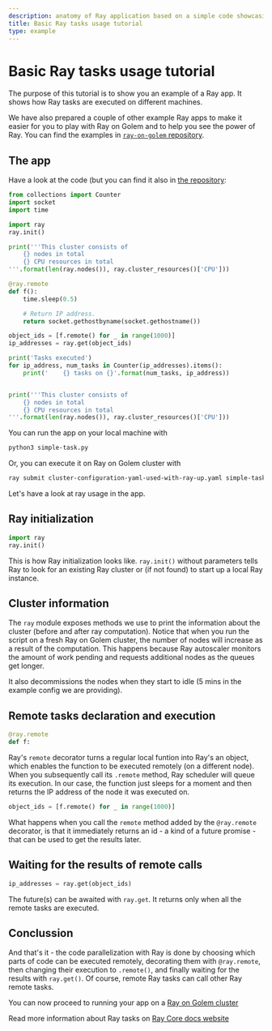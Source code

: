 ```yaml
---
description: anatomy of Ray application based on a simple code showcasing Ray tasks
title: Basic Ray tasks usage tutorial 
type: example 
---
```


# Basic Ray tasks usage tutorial

The purpose of this tutorial is to show you an example of a Ray app. It shows how Ray tasks are executed on different machines.

We have also prepared a couple of other example Ray apps to make it easier for you to play with Ray on Golem and to help you see the power of Ray.
You can find the examples in [`ray-on-golem` repository](https://github.com/golemfactory/golem-ray/tree/main/examples).


## The app

Have a look at the code (but you can find it also in [the repository](https://github.com/golemfactory/golem-ray/blob/main/examples/simple-task.py):
```python
from collections import Counter
import socket
import time

import ray
ray.init()

print('''This cluster consists of
    {} nodes in total
    {} CPU resources in total
'''.format(len(ray.nodes()), ray.cluster_resources()['CPU']))

@ray.remote
def f():
    time.sleep(0.5)

    # Return IP address.
    return socket.gethostbyname(socket.gethostname())

object_ids = [f.remote() for _ in range(1000)]
ip_addresses = ray.get(object_ids)

print('Tasks executed')
for ip_address, num_tasks in Counter(ip_addresses).items():
    print('    {} tasks on {}'.format(num_tasks, ip_address))


print('''This cluster consists of
    {} nodes in total
    {} CPU resources in total
'''.format(len(ray.nodes()), ray.cluster_resources()['CPU']))
```

You can run the app on your local machine with
```bash
python3 simple-task.py
```

Or, you can execute it on Ray on Golem cluster with
```bash
ray submit cluster-configuration-yaml-used-with-ray-up.yaml simple-task.py
```

Let's have a look at ray usage in the app.

## Ray initialization

```python
import ray
ray.init()
```

This is how Ray initialization looks like. `ray.init()` without parameters tells Ray to look for an existing Ray cluster or (if not found) to start up a local Ray instance.


## Cluster information

The `ray` module exposes methods we use to print the information about the cluster (before and after ray computation).
Notice that when you run the script on a fresh Ray on Golem cluster, the number of nodes will increase as a result of the computation.
This happens because Ray autoscaler monitors the amount of work pending and requests additional nodes as the queues get longer.

It also decommissions the nodes when they start to idle (5 mins in the example config we are providing).

## Remote tasks declaration and execution

```python
@ray.remote
def f:
```

Ray's `remote` decorator turns a regular local funtion into Ray's an object, which enables the function to be executed remotely (on a different node). 
When you subsequently call its `.remote` method, Ray scheduler will queue its execution. 
In our case, the function just sleeps for a moment and then returns the IP address of the node it was executed on.

```python
object_ids = [f.remote() for _ in range(1000)]
```

What happens when you call the `remote` method added by the `@ray.remote` decorator, is that it immediately returns an id - a kind of a future promise - that can be used to get the results later.

## Waiting for the results of remote calls

```python
ip_addresses = ray.get(object_ids)
```

The future(s) can be awaited with `ray.get`. It returns only when all the remote tasks are executed.


## Conclussion

And that's it - the code parallelization with Ray is done by choosing which parts of code can be executed remotely, decorating them with `@ray.remote`, then changing their execution to `.remote()`, and finally waiting for the results with `ray.get()`. Of course, remote Ray tasks can call other Ray remote tasks.

You can now proceed to running your app on a [Ray on Golem cluster](/docs/creators/ray/setup-tutorial)


Read more information about Ray tasks on [Ray Core docs website](https://docs.ray.io/en/latest/ray-core/walkthrough.html)

